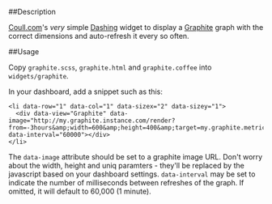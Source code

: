 ##Description

[Coull.com](http://coull.com)'s *very* simple [Dashing](http://shopify.github.com/dashing) widget to display a [Graphite](http://graphite.wikidot.com/) graph with the correct dimensions and auto-refresh it every so often.

##Usage

Copy `graphite.scss`, `graphite.html` and `graphite.coffee` into `widgets/graphite`.

In your dashboard, add a snippet such as this:

    <li data-row="1" data-col="1" data-sizex="2" data-sizey="1">
      <div data-view="Graphite" data-image="http://my.graphite.instance.com/render?from=-3hours&amp;width=600&amp;height=400&amp;target=my.graphite.metric&amp;_uniq=0.11581272282637656" data-interval="60000"></div>
    </li>

The `data-image` attribute should be set to a graphite image URL. Don't worry about the width, height and uniq paramters - they'll be replaced by the javascript based on your dashboard settings. `data-interval` may be set to indicate the number of milliseconds between refreshes of the graph. If omitted, it will default to 60,000 (1 minute).